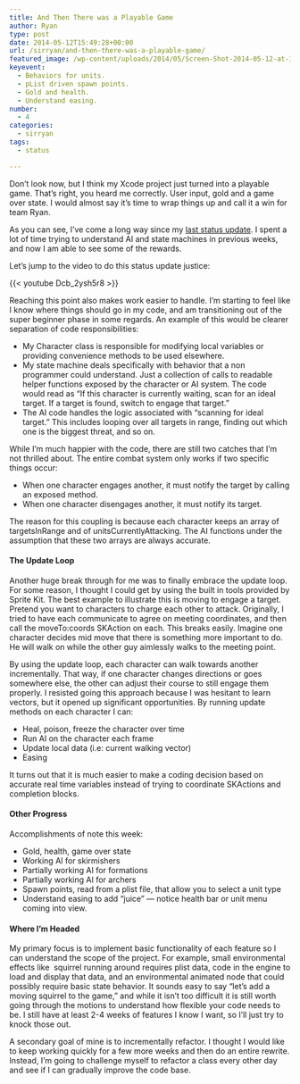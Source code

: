 ```yaml
---
title: And Then There was a Playable Game
author: Ryan
type: post
date: 2014-05-12T15:49:28+00:00
url: /sirryan/and-then-there-was-a-playable-game/
featured_image: /wp-content/uploads/2014/05/Screen-Shot-2014-05-12-at-11.49.52-AM.png
keyevent:
  - Behaviors for units.
  - pList driven spawn points.
  - Gold and health.
  - Understand easing.
number:
  - 4
categories:
  - sirryan
tags:
  - status

---
```

Don&#8217;t look now, but I think my Xcode project just turned into a playable game. That&#8217;s right, you heard me correctly. User input, gold and a game over state. I would almost say it&#8217;s time to wrap things up and call it a win for team Ryan.
<!--more-->

As you can see, I&#8217;ve come a long way since my <a href="http://battleofbrothers.com/sirryan/its-not-all-sunshine-and-rainbows" target="_blank">last status update</a>. I spent a lot of time trying to understand AI and state machines in previous weeks, and now I am able to see some of the rewards.

Let&#8217;s jump to the video to do this status update justice:

{{< youtube Dcb_2ysh5r8 >}}

Reaching this point also makes work easier to handle. I&#8217;m starting to feel like I know where things should go in my code, and am transitioning out of the super beginner phase in some regards. An example of this would be clearer separation of code responsibilities:

  * My Character class is responsible for modifying local variables or providing convenience methods to be used elsewhere.
  * My state machine deals specifically with behavior that a non programmer could understand. Just a collection of calls to readable helper functions exposed by the character or AI system. The code would read as &#8220;If this character is currently waiting, scan for an ideal target. If a target is found, switch to engage that target.&#8221;
  * The AI code handles the logic associated with &#8220;scanning for ideal target.&#8221; This includes looping over all targets in range, finding out which one is the biggest threat, and so on.

While I&#8217;m much happier with the code, there are still two catches that I&#8217;m not thrilled about. The entire combat system only works if two specific things occur:

  * When one character engages another, it must notify the target by calling an exposed method.
  * When one character disengages another, it must notify its target.

The reason for this coupling is because each character keeps an array of targetsInRange and of unitsCurrentlyAttacking. The AI functions under the assumption that these two arrays are always accurate.

#### The Update Loop

Another huge break through for me was to finally embrace the update loop. For some reason, I thought I could get by using the built in tools provided by Sprite Kit. The best example to illustrate this is moving to engage a target. Pretend you want to characters to charge each other to attack. Originally, I tried to have each communicate to agree on meeting coordinates, and then call the moveTo:coords SKAction on each. This breaks easily. Imagine one character decides mid move that there is something more important to do. He will walk on while the other guy aimlessly walks to the meeting point.

By using the update loop, each character can walk towards another incrementally. That way, if one character changes directions or goes somewhere else, the other can adjust their course to still engage them properly. I resisted going this approach because I was hesitant to learn vectors, but it opened up significant opportunities. By running update methods on each character I can:

  * Heal, poison, freeze the character over time
  * Run AI on the character each frame
  * Update local data (i.e: current walking vector)
  * Easing

It turns out that it is much easier to make a coding decision based on accurate real time variables instead of trying to coordinate SKActions and completion blocks.

#### Other Progress

Accomplishments of note this week:

  * Gold, health, game over state
  * Working AI for skirmishers
  * Partially working AI for formations
  * Partially working AI for archers
  * Spawn points, read from a plist file, that allow you to select a unit type
  * Understand easing to add &#8220;juice&#8221; &#8212; notice health bar or unit menu coming into view.

#### Where I&#8217;m Headed

My primary focus is to implement basic functionality of each feature so I can understand the scope of the project. For example, small environmental effects like  squirrel running around requires plist data, code in the engine to load and display that data, and an environmental animated node that could possibly require basic state behavior. It sounds easy to say &#8220;let&#8217;s add a moving squirrel to the game,&#8221; and while it isn&#8217;t too difficult it is still worth going through the motions to understand how flexible your code needs to be. I still have at least 2-4 weeks of features I know I want, so I&#8217;ll just try to knock those out.

A secondary goal of mine is to incrementally refactor. I thought I would like to keep working quickly for a few more weeks and then do an entire rewrite. Instead, I&#8217;m going to challenge myself to refactor a class every other day and see if I can gradually improve the code base.